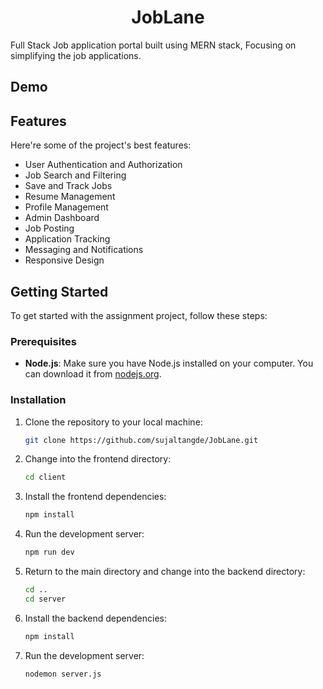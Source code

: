 <h1 align="center" id="title">JobLane</h1>



<p id="description">Full Stack Job application portal built using MERN stack, Focusing on simplifying the job applications.</p>

<h2> Demo</h2>



  
  
<h2> Features</h2>

Here're some of the project's best features:

*   User Authentication and Authorization
*   Job Search and Filtering
*   Save and Track Jobs
*   Resume Management
*   Profile Management
*   Admin Dashboard
*   Job Posting
*   Application Tracking
*   Messaging and Notifications
*   Responsive Design

<h2> Getting Started</h2>

To get started with the assignment project, follow these steps:

### Prerequisites

- **Node.js**: Make sure you have Node.js installed on your computer. You can download it from [nodejs.org](https://nodejs.org).

### Installation

1. Clone the repository to your local machine:
    ```bash
    git clone https://github.com/sujaltangde/JobLane.git 
    ```

2. Change into the frontend directory:
    ```bash
    cd client
    ```

3. Install the frontend dependencies:
    ```bash
    npm install
    ```

4. Run the development server:
    ```bash
    npm run dev
    ```

5. Return to the main directory and change into the backend directory:
    ```bash
    cd ..
    cd server
    ```

6. Install the backend dependencies:
    ```bash
    npm install
    ```

7. Run the development server:
    ```bash
    nodemon server.js
    ```



